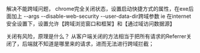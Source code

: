 解决不能跨域问题，
chrome完全关闭状态，设置启动快捷方式的属性，在exe后面加上 --args --disable-web-security --user-data-dir跨域参数
ie 在internet安全设置下，设置允许【跨域浏览窗口和框架】和【通过域访问数据源】

关闭有风险，原理是什么？
从客户端关闭的方法相当于把所有请求的Referrer关闭了，后端就不知道是哪里来的请求，进而无法进行跨域拦截；